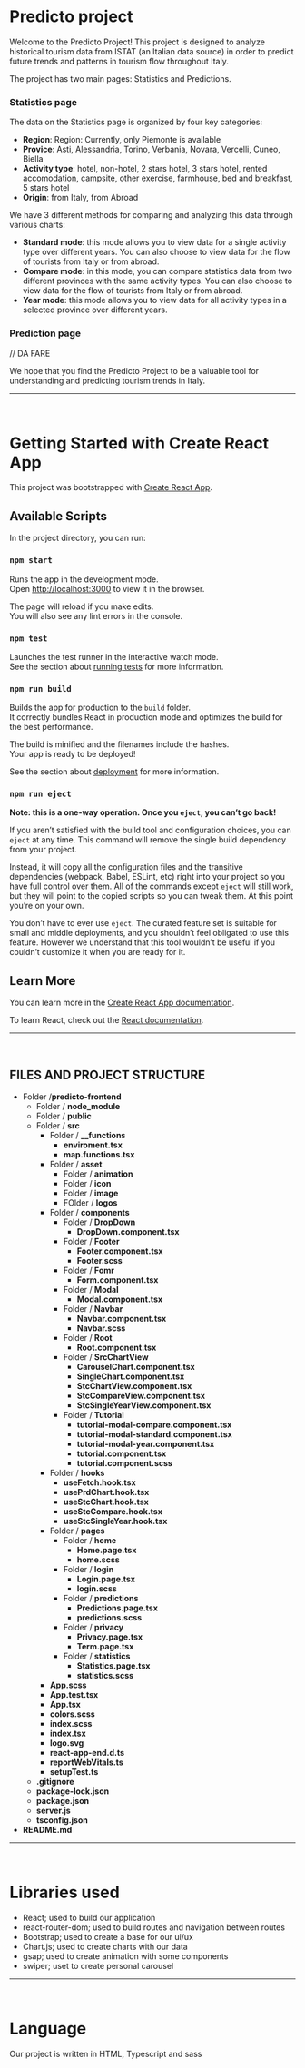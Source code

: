 # Predicto project

Welcome to the Predicto Project! This project is designed to analyze historical tourism data from ISTAT (an Italian data source) in order to predict future trends and patterns in tourism flow throughout Italy.

The project has two main pages: Statistics and Predictions.

### Statistics page

The data on the Statistics page is organized by four key categories:

- **Region**: Region: Currently, only Piemonte is available
- **Provice**: Asti, Alessandria, Torino, Verbania, Novara, Vercelli, Cuneo, Biella
- **Activity type**: hotel, non-hotel, 2 stars hotel, 3 stars hotel, rented accomodation, campsite, other exercise, farmhouse, bed and breakfast, 5 stars hotel
- **Origin**: from Italy, from Abroad

We have 3 different methods for comparing and analyzing this data through various charts:

- **Standard mode**: this mode allows you to view data for a single activity type over different years. You can also choose to view data for the flow of tourists from Italy or from abroad.
- **Compare mode**: in this mode, you can compare statistics data from two different provinces with the same activity types. You can also choose to view data for the flow of tourists from Italy or from abroad.
- **Year mode**: this mode allows you to view data for all activity types in a selected province over different years.

### Prediction page

// DA FARE 

We hope that you find the Predicto Project to be a valuable tool for understanding and predicting tourism trends in Italy.

---
<br>

# Getting Started with Create React App

This project was bootstrapped with [Create React App](https://github.com/facebook/create-react-app).

## Available Scripts

In the project directory, you can run:

### `npm start`

Runs the app in the development mode.\
Open [http://localhost:3000](http://localhost:3000) to view it in the browser.

The page will reload if you make edits.\
You will also see any lint errors in the console.

### `npm test`

Launches the test runner in the interactive watch mode.\
See the section about [running tests](https://facebook.github.io/create-react-app/docs/running-tests) for more information.

### `npm run build`

Builds the app for production to the `build` folder.\
It correctly bundles React in production mode and optimizes the build for the best performance.

The build is minified and the filenames include the hashes.\
Your app is ready to be deployed!

See the section about [deployment](https://facebook.github.io/create-react-app/docs/deployment) for more information.

### `npm run eject`

**Note: this is a one-way operation. Once you `eject`, you can’t go back!**

If you aren’t satisfied with the build tool and configuration choices, you can `eject` at any time. This command will remove the single build dependency from your project.

Instead, it will copy all the configuration files and the transitive dependencies (webpack, Babel, ESLint, etc) right into your project so you have full control over them. All of the commands except `eject` will still work, but they will point to the copied scripts so you can tweak them. At this point you’re on your own.

You don’t have to ever use `eject`. The curated feature set is suitable for small and middle deployments, and you shouldn’t feel obligated to use this feature. However we understand that this tool wouldn’t be useful if you couldn’t customize it when you are ready for it.

## Learn More

You can learn more in the [Create React App documentation](https://facebook.github.io/create-react-app/docs/getting-started).

To learn React, check out the [React documentation](https://reactjs.org/).

---
<br>

## FILES AND PROJECT STRUCTURE     

- Folder /**predicto-frontend**     
    - Folder / **node_module**
    - Folder / **public**
    - Folder / **src** 
        - Folder / **__functions**
            - **enviroment.tsx**
            - **map.functions.tsx**
        - Folder / **asset**
            - Folder / **animation**
            - Folder / **icon**
            - Folder / **image**
            - FOlder / **logos**
        - Folder / **components**
            - Folder / **DropDown**
                - **DropDown.component.tsx**
            - Folder / **Footer**
                - **Footer.component.tsx**
                - **Footer.scss**
            - Folder / **Fomr**
                - **Form.component.tsx**
            - Folder / **Modal**
                - **Modal.component.tsx**
            - Folder / **Navbar**
                - **Navbar.component.tsx**
                - **Navbar.scss**
            - Folder / **Root**
                - **Root.component.tsx**
            - Folder / **SrcChartView**
                - **CarouselChart.component.tsx**
                - **SingleChart.component.tsx**
                - **StcChartView.component.tsx**
                - **StcCompareView.component.tsx**
                - **StcSingleYearView.component.tsx**
            - Folder / **Tutorial**
                - **tutorial-modal-compare.component.tsx**
                - **tutorial-modal-standard.component.tsx**
                - **tutorial-modal-year.component.tsx**
                - **tutorial.component.tsx**
                - **tutorial.component.scss**
        - Folder / **hooks**
            - **useFetch.hook.tsx**
            - **usePrdChart.hook.tsx**
            - **useStcChart.hook.tsx**
            - **useStcCompare.hook.tsx**
            - **useStcSingleYear.hook.tsx**
        - Folder / **pages**
            - Folder / **home**
                - **Home.page.tsx**
                - **home.scss**
            - Folder / **login**
                - **Login.page.tsx**
                - **login.scss**
            - Folder / **predictions**
                - **Predictions.page.tsx**
                - **predictions.scss**
            - Folder / **privacy**
                - **Privacy.page.tsx**
                - **Term.page.tsx**
            - Folder / **statistics**
                - **Statistics.page.tsx**
                - **statistics.scss**
        - **App.scss**
        - **App.test.tsx**
        - **App.tsx**
        - **colors.scss**
        - **index.scss**
        - **index.tsx**
        - **logo.svg**
        - **react-app-end.d.ts**
        - **reportWebVitals.ts**
        - **setupTest.ts**
    - **.gitignore**
    - **package-lock.json** 
    - **package.json**
    - **server.js**
    - **tsconfig.json**
- **README.md**

---
<br>

# Libraries used
- React; used to build our application
- react-router-dom; used to build routes and navigation between routes
- Bootstrap; used to create a base for our ui/ux
- Chart.js; used to create charts with our data
- gsap; used to create animation with some components 
- swiper; uset to create personal carousel

---
<br>

# Language
Our project is written in HTML, Typescript and sass
